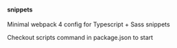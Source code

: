 #### snippets

Minimal webpack 4 config for Typescript + Sass snippets

Checkout scripts command in package.json to start

